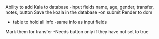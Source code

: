 Ability to add Kala to database
	-input fields
		name, age, gender, transfer, notes, button
Save the koala in the database
 -on submit 
Render to dom
 - table to hold all info
 -same info as input fields

Mark them for transfer
 -Needs button only if they have not set to true 

